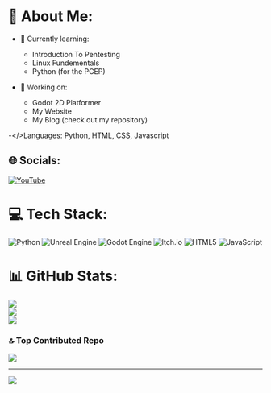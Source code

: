 # 💫 About Me:
- 🌱 Currently learning:
  - Introduction To Pentesting
  - Linux Fundementals
  - Python (for the PCEP)

- 🔭 Working on:
  - Godot 2D Platformer
  - My Website
  - My Blog (check out my repository)

-</>Languages: Python, HTML, CSS, Javascript


## 🌐 Socials:
[![YouTube](https://img.shields.io/badge/YouTube-%23FF0000.svg?logo=YouTube&logoColor=white)](https://youtube.com/@https://www.youtube.com/@riftydev) 

# 💻 Tech Stack:
![Python](https://img.shields.io/badge/python-3670A0?style=for-the-badge&logo=python&logoColor=ffdd54) ![Unreal Engine](https://img.shields.io/badge/unrealengine-%23313131.svg?style=for-the-badge&logo=unrealengine&logoColor=white) ![Godot Engine](https://img.shields.io/badge/GODOT-%23FFFFFF.svg?style=for-the-badge&logo=godot-engine) ![Itch.io](https://img.shields.io/badge/Itch-%23FF0B34.svg?style=for-the-badge&logo=Itch.io&logoColor=white) ![HTML5](https://img.shields.io/badge/html5-%23E34F26.svg?style=for-the-badge&logo=html5&logoColor=white) ![JavaScript](https://img.shields.io/badge/javascript-%23323330.svg?style=for-the-badge&logo=javascript&logoColor=%23F7DF1E)
# 📊 GitHub Stats:
![](https://github-readme-stats.vercel.app/api?username=riftydev&theme=dark&hide_border=false&include_all_commits=false&count_private=false)<br/>
![](https://nirzak-streak-stats.vercel.app/?user=riftydev&theme=dark&hide_border=false)<br/>
![](https://github-readme-stats.vercel.app/api/top-langs/?username=riftydev&theme=dark&hide_border=false&include_all_commits=false&count_private=false&layout=compact)

### 🔝 Top Contributed Repo
![](https://github-contributor-stats.vercel.app/api?username=riftydev&limit=5&theme=dark&combine_all_yearly_contributions=true)

---
[![](https://visitcount.itsvg.in/api?id=riftydev&icon=0&color=1)](https://visitcount.itsvg.in)

<!-- Proudly created with GPRM ( https://gprm.itsvg.in ) -->
